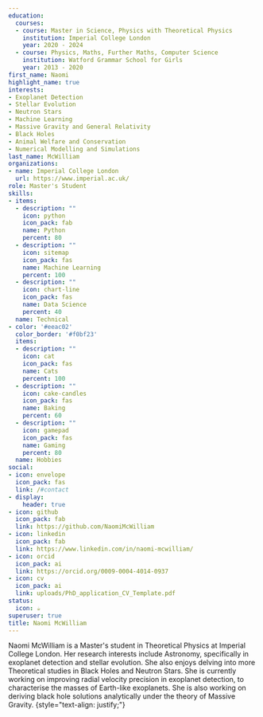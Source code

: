 ```yaml
---
education:
  courses:
  - course: Master in Science, Physics with Theoretical Physics
    institution: Imperial College London
    year: 2020 - 2024
  - course: Physics, Maths, Further Maths, Computer Science
    institution: Watford Grammar School for Girls
    year: 2013 - 2020
first_name: Naomi
highlight_name: true
interests:
- Exoplanet Detection
- Stellar Evolution
- Neutron Stars
- Machine Learning
- Massive Gravity and General Relativity
- Black Holes
- Animal Welfare and Conservation
- Numerical Modelling and Simulations
last_name: McWilliam
organizations:
- name: Imperial College London
  url: https://www.imperial.ac.uk/
role: Master's Student
skills:
- items:
  - description: ""
    icon: python
    icon_pack: fab
    name: Python
    percent: 80
  - description: ""
    icon: sitemap
    icon_pack: fas
    name: Machine Learning
    percent: 100
  - description: ""
    icon: chart-line
    icon_pack: fas
    name: Data Science
    percent: 40
  name: Technical
- color: '#eeac02'
  color_border: '#f0bf23'
  items:
  - description: ""
    icon: cat
    icon_pack: fas
    name: Cats
    percent: 100
  - description: ""
    icon: cake-candles
    icon_pack: fas
    name: Baking
    percent: 60
  - description: ""
    icon: gamepad
    icon_pack: fas
    name: Gaming
    percent: 80
  name: Hobbies
social:
- icon: envelope
  icon_pack: fas
  link: /#contact
- display:
    header: true
- icon: github
  icon_pack: fab
  link: https://github.com/NaomiMcWilliam
- icon: linkedin
  icon_pack: fab
  link: https://www.linkedin.com/in/naomi-mcwilliam/
- icon: orcid
  icon_pack: ai
  link: https://orcid.org/0009-0004-4014-0937
- icon: cv
  icon_pack: ai
  link: uploads/PhD_application_CV_Template.pdf
status:
  icon: ☕️
superuser: true
title: Naomi McWilliam
---
```


Naomi McWilliam is a Master's student in Theoretical Physics at Imperial College London. Her research interests include Astronomy, specifically in exoplanet detection and stellar evolution. She also enjoys delving into more Theoretical studies in Black Holes and Neutron Stars. She is currently working on improving radial velocity precision in exoplanet detection, to characterise the masses of Earth-like exoplanets. She is also working on deriving black hole solutions analytically under the theory of Massive Gravity.
{style="text-align: justify;"}
